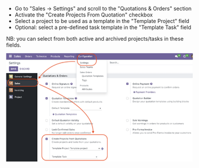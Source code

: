 - Go to "Sales -> Settings" and scroll to the "Quotations & Orders" section
- Activate the "Create Projects From Quotation" checkbox
- Select a project to be used as a template in the "Template Project" field
- Optional: select a pre-defined task template in the "Template Task" field

NB: you can select from both active and archived projects/tasks in these fields.

![General settings](../static/description/images/general_settings.png)